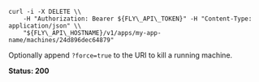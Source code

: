 ```
curl -i -X DELETE \\
    -H "Authorization: Bearer ${FLY\_API\_TOKEN}" -H "Content-Type: application/json" \\
    "${FLY\_API\_HOSTNAME}/v1/apps/my-app-name/machines/24d896dec64879" 
```

Optionally append `?force=true` to the URI to kill a running machine.

**Status: 200**
